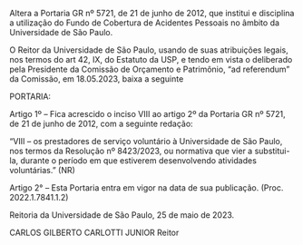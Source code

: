 Altera a Portaria GR nº 5721, de 21 de junho de 2012, que institui e disciplina a utilização do Fundo de Cobertura de Acidentes Pessoais no âmbito da Universidade de São Paulo.

O Reitor da Universidade de São Paulo, usando de suas atribuições legais, nos termos do art 42, IX, do Estatuto da USP, e tendo em vista o deliberado pela Presidente da Comissão de Orçamento e Patrimônio, “ad referendum” da Comissão, em 18.05.2023, baixa a seguinte

PORTARIA:

Artigo 1º – Fica acrescido o inciso VIII ao artigo 2º da Portaria GR nº 5721, de 21 de junho de 2012, com a seguinte redação:

“VIII – os prestadores de serviço voluntário à Universidade de São Paulo, nos termos da Resolução nº 8423/2023, ou normativa que vier a substitui-la, durante o período em que estiverem desenvolvendo atividades voluntárias.” (NR)

Artigo 2° – Esta Portaria entra em vigor na data de sua publicação. (Proc. 2022.1.7841.1.2)

Reitoria da Universidade de São Paulo, 25 de maio de 2023.

CARLOS GILBERTO CARLOTTI JUNIOR
Reitor